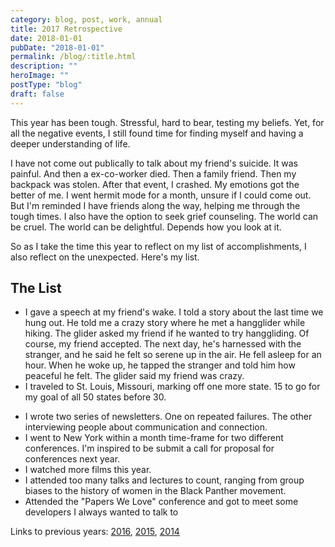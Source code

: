 ```yaml
---
category: blog, post, work, annual
title: 2017 Retrospective
date: 2018-01-01
pubDate: "2018-01-01"
permalink: /blog/:title.html
description: ""
heroImage: ""
postType: "blog"
draft: false
---
```


This year has been tough. Stressful, hard to bear, testing my beliefs. Yet, for all the negative events, I still found time for finding myself and having a deeper understanding of life.

I have not come out publically to talk about my friend's suicide. It was painful. And then a ex-co-worker died. Then a family friend. Then my backpack was stolen. After that event, I crashed. My emotions got the better of me. I went hermit mode for a month, unsure if I could come out. But I'm reminded I have friends along the way, helping me through the tough times. I also have the option to seek grief counseling. The world can be cruel. The world can be delightful. Depends how you look at it.

So as I take the time this year to reflect on my list of accomplishments, I also reflect on the unexpected. Here's my list.

## The List

- I gave a speech at my friend's wake. I told a story about the last time we hung out. He told me a crazy story where he met a hangglider while hiking. The glider asked my friend if he wanted to try hanggliding. Of course, my friend accepted. The next day, he's harnessed with the stranger, and he said he felt so serene up in the air. He fell asleep for an hour. When he woke up, he tapped the stranger and told him how peaceful he felt. The glider said my friend was crazy.
- I traveled to St. Louis, Missouri, marking off one more state. 15 to go for my goal of all 50 states before 30.
<!-- - First time to France and Spain -->
- I wrote two series of newsletters. One on repeated failures. The other interviewing people about communication and connection.
- I went to New York within a month time-frame for two different conferences. I'm inspired to be submit a call for proposal for conferences next year.
- I watched more films this year.
- I attended too many talks and lectures to count, ranging from group biases to the history of women in the Black Panther movement.
- Attended the "Papers We Love" conference and got to meet some developers I always wanted to talk to

Links to previous years: [2016](https://jermspeaks.github.io/letters/2016-retrospective.html), [2015](https://jermspeaks.github.io/letters/The-2015-Retrospective.html), [2014](https://jermspeaks.github.io/letters/A-Year-In-Review.html)
